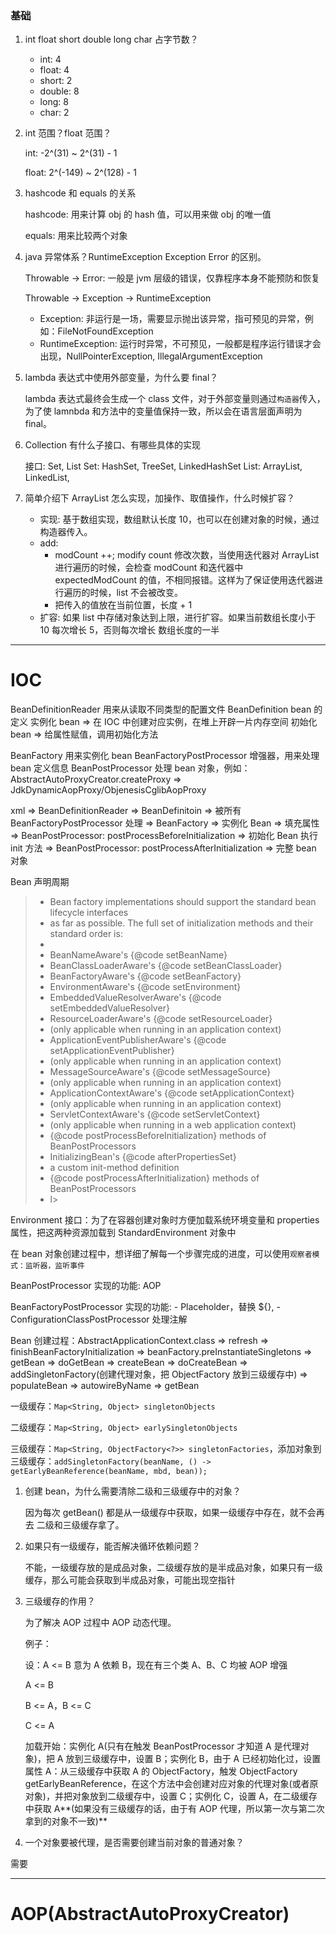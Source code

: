 ### 基础

1. int float short double long char 占字节数？

    - int: 4
    - float: 4
    - short: 2
    - double: 8
    - long: 8
    - char: 2

2. int 范围？float 范围？

    int: -2^(31) ~ 2^(31) - 1

    float: 2^(-149) ~ 2^(128) - 1

3. hashcode 和 equals 的关系

    hashcode: 用来计算 obj 的 hash  值，可以用来做 obj 的唯一值

    equals: 用来比较两个对象

4. java 异常体系？RuntimeException Exception Error 的区别。

    Throwable -> Error: 一般是 jvm 层级的错误，仅靠程序本身不能预防和恢复
    
    Throwable -> Exception -> RuntimeException 
    - Exception: 非运行是一场，需要显示抛出该异常，指可预见的异常，例如：FileNotFoundException
    - RuntimeException: 运行时异常，不可预见，一般都是程序运行错误才会出现，NullPointerException, IllegalArgumentException

5. lambda 表达式中使用外部变量，为什么要 final？

    lambda 表达式最终会生成一个 class 文件，对于外部变量则通过`构造器`传入，为了使 lamnbda 和方法中的变量值保持一致，所以会在语言层面声明为 final。

6. Collection 有什么子接口、有哪些具体的实现

    接口: Set, List
    Set: HashSet, TreeSet, LinkedHashSet
    List: ArrayList, LinkedList,

7. 简单介绍下 ArrayList 怎么实现，加操作、取值操作，什么时候扩容？
    - 实现: 基于数组实现，数组默认长度 10，也可以在创建对象的时候，通过构造器传入。
    - add: 
        - modCount ++; modify count 修改次数，当使用迭代器对 ArrayList 进行遍历的时候，会检查 modCount 和迭代器中 expectedModCount 的值，不相同报错。这样为了保证使用迭代器进行遍历的时候，list 不会被改变。
        - 把传入的值放在当前位置，长度 + 1
    - 扩容: 如果 list 中存储对象达到上限，进行扩容。如果当前数组长度小于 10 每次增长 5，否则每次增长 数组长度的一半


------------

# IOC

BeanDefinitionReader 用来从读取不同类型的配置文件
BeanDefinition bean 的定义
实例化 bean => 在 IOC 中创建对应实例，在堆上开辟一片内存空间
初始化 bean => 给属性赋值，调用初始化方法

BeanFactory 用来实例化 bean
BeanFactoryPostProcessor 增强器，用来处理 bean 定义信息
BeanPostProcessor 处理 bean 对象，例如：AbstractAutoProxyCreator.createProxy => JdkDynamicAopProxy/ObjenesisCglibAopProxy

xml => BeanDefinitionReader => BeanDefinitoin => 被所有 BeanFactoryPostProcessor 处理 => BeanFactory => 实例化 Bean => 填充属性 => BeanPostProcessor: postProcessBeforeInitialization => 初始化 Bean 执行 init 方法 => BeanPostProcessor: postProcessAfterInitialization => 完整 bean 对象

Bean 声明周期

> * Bean factory implementations should support the standard bean lifecycle interfaces
> * as far as possible. The full set of initialization methods and their standard order is:
> * 
> * BeanNameAware's {@code setBeanName}
> * BeanClassLoaderAware's {@code setBeanClassLoader}
> * BeanFactoryAware's {@code setBeanFactory}
> * EnvironmentAware's {@code setEnvironment}
> * EmbeddedValueResolverAware's {@code setEmbeddedValueResolver}
> * ResourceLoaderAware's {@code setResourceLoader}
> * (only applicable when running in an application context)
> * ApplicationEventPublisherAware's {@code setApplicationEventPublisher}
> * (only applicable when running in an application context)
> * MessageSourceAware's {@code setMessageSource}
> * (only applicable when running in an application context)
> * ApplicationContextAware's {@code setApplicationContext}
> * (only applicable when running in an application context)
> * ServletContextAware's {@code setServletContext}
> * (only applicable when running in a web application context)
> * {@code postProcessBeforeInitialization} methods of BeanPostProcessors
> * InitializingBean's {@code afterPropertiesSet}
> * a custom init-method definition
> * {@code postProcessAfterInitialization} methods of BeanPostProcessors
> * l>

Environment 接口：为了在容器创建对象时方便加载系统环境变量和 properties 属性，把这两种资源加载到 StandardEnvironment 对象中

在 bean 对象创建过程中，想详细了解每一个步骤完成的进度，可以使用`观察者模式：监听器，监听事件`

BeanPostProcessor 实现的功能: AOP

BeanFactoryPostProcessor 实现的功能: 
    - Placeholder，替换 ${},
        - ConfigurationClassPostProcessor 处理注解

Bean 创建过程：AbstractApplicationContext.class => refresh => finishBeanFactoryInitialization => beanFactory.preInstantiateSingletons => getBean => doGetBean => createBean => doCreateBean => addSingletonFactory(创建代理对象，把 ObjectFactory 放到三级缓存中) => populateBean => autowireByName => getBean

一级缓存：`Map<String, Object> singletonObjects`

二级缓存：`Map<String, Object> earlySingletonObjects`

三级缓存：`Map<String, ObjectFactory<?>> singletonFactories`，添加对象到三级缓存：`addSingletonFactory(beanName, () -> getEarlyBeanReference(beanName, mbd, bean));`

1. 创建 bean，为什么需要清除二级和三级缓存中的对象？

   因为每次 getBean() 都是从一级缓存中获取，如果一级缓存中存在，就不会再去 二级和三级缓存拿了。

2. 如果只有一级缓存，能否解决循环依赖问题？

   不能，一级缓存放的是成品对象，二级缓存放的是半成品对象，如果只有一级缓存，那么可能会获取到半成品对象，可能出现空指针

3. 三级缓存的作用？

   为了解决 AOP 过程中 AOP 动态代理。

   例子：

   设：A <= B 意为 A 依赖 B，现在有三个类 A、B、C 均被 AOP 增强

   A <= B

   B <= A，B <= C

   C <= A

   加载开始：实例化 A(只有在触发 BeanPostProcessor 才知道 A 是代理对象)，把 A 放到三级缓存中，设置 B；实例化 B，由于 A 已经初始化过，设置属性 A：从三级缓存中获取 A 的 ObjectFactory，触发 ObjectFactory getEarlyBeanReference，在这个方法中会创建对应对象的代理对象(或者原对象)，并把对象放到二级缓存中，设置 C；实例化 C，设置 A，在二级缓存中获取 A**(如果没有三级缓存的话，由于有 AOP 代理，所以第一次与第二次拿到的对象不一致)**

4. 一个对象要被代理，是否需要创建当前对象的普通对象？

需要

------------

# AOP(AbstractAutoProxyCreator)



